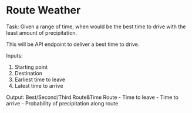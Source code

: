 # Route Weather
Task: Given a range of time, when would be the best time to drive with the least amount of precipitation.

This will be API endpoint to deliver a best time to drive.

Inputs: 
1. Starting point
2. Destination
3. Earliest time to leave
4. Latest time to arrive

Output:
Best/Second/Third Route&Time
Route - Time to leave - Time to arrive - Probability of precipitation along route
